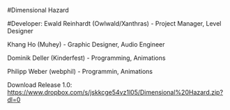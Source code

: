 #Dimensional Hazard

#Developer: 
Ewald Reinhardt (Owlwald/Xanthras) - Project Manager, Level Designer 

Khang Ho (Muhey) - Graphic Designer, Audio Engineer

Dominik Deller (Kinderfest) - Programming, Animations

Philipp Weber (webphil) - Programmin, Animations


Download Release 1.0:
https://www.dropbox.com/s/jskkcge54vz1l05/Dimensional%20Hazard.zip?dl=0
